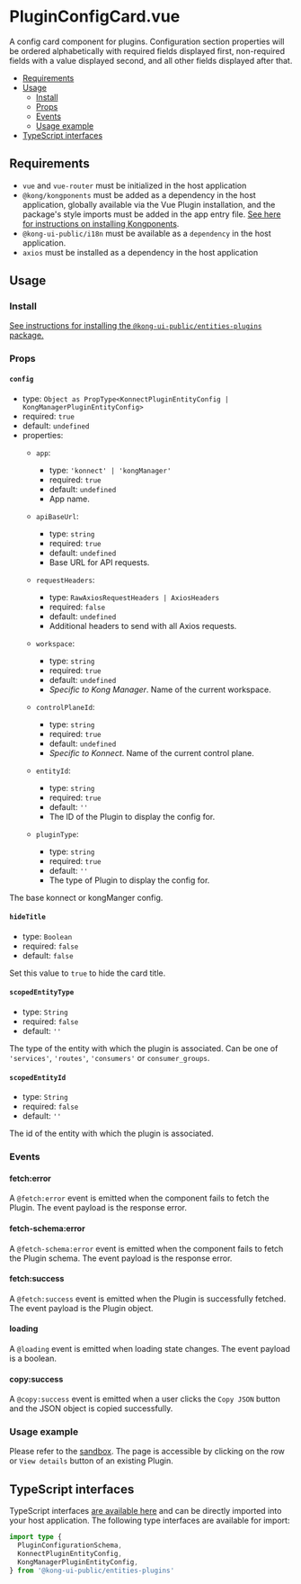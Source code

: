 # PluginConfigCard.vue

A config card component for plugins. Configuration section properties will be ordered alphabetically with required fields displayed first, non-required fields with a value displayed second, and all other fields displayed after that.

- [Requirements](#requirements)
- [Usage](#usage)
  - [Install](#install)
  - [Props](#props)
  - [Events](#events)
  - [Usage example](#usage-example)
- [TypeScript interfaces](#typescript-interfaces)

## Requirements

- `vue` and `vue-router` must be initialized in the host application
- `@kong/kongponents` must be added as a dependency in the host application, globally available via the Vue Plugin installation, and the package's style imports must be added in the app entry file. [See here for instructions on installing Kongponents](https://kongponents.konghq.com/#globally-install-all-kongponents).
- `@kong-ui-public/i18n` must be available as a `dependency` in the host application.
- `axios` must be installed as a dependency in the host application

## Usage

### Install

[See instructions for installing the `@kong-ui-public/entities-plugins` package.](../README.md#install)

### Props

#### `config`

- type: `Object as PropType<KonnectPluginEntityConfig | KongManagerPluginEntityConfig>`
- required: `true`
- default: `undefined`
- properties:
  - `app`:
    - type: `'konnect' | 'kongManager'`
    - required: `true`
    - default: `undefined`
    - App name.

  - `apiBaseUrl`:
    - type: `string`
    - required: `true`
    - default: `undefined`
    - Base URL for API requests.

  - `requestHeaders`:
    - type: `RawAxiosRequestHeaders | AxiosHeaders`
    - required: `false`
    - default: `undefined`
    - Additional headers to send with all Axios requests.

  - `workspace`:
    - type: `string`
    - required: `true`
    - default: `undefined`
    - *Specific to Kong Manager*. Name of the current workspace.

  - `controlPlaneId`:
    - type: `string`
    - required: `true`
    - default: `undefined`
    - *Specific to Konnect*. Name of the current control plane.

  - `entityId`:
    - type: `string`
    - required: `true`
    - default: `''`
    - The ID of the Plugin to display the config for.

  - `pluginType`:
    - type: `string`
    - required: `true`
    - default: `''`
    - The type of Plugin to display the config for.

The base konnect or kongManger config.

#### `hideTitle`

- type: `Boolean`
- required: `false`
- default: `false`

Set this value to `true` to hide the card title.

#### `scopedEntityType`

- type: `String`
- required: `false`
- default: `''`

The type of the entity with which the plugin is associated. Can be one of `'services'`, `'routes'`, `'consumers'` or `consumer_groups`.

#### `scopedEntityId`

- type: `String`
- required: `false`
- default: `''`

The id of the entity with which the plugin is associated.

### Events

#### fetch:error

A `@fetch:error` event is emitted when the component fails to fetch the Plugin. The event payload is the response error.

#### fetch-schema:error

A `@fetch-schema:error` event is emitted when the component fails to fetch the Plugin schema. The event payload is the response error.

#### fetch:success

A `@fetch:success` event is emitted when the Plugin is successfully fetched. The event payload is the Plugin object.

#### loading

A `@loading` event is emitted when loading state changes. The event payload is a boolean.

#### copy:success

A `@copy:success` event is emitted when a user clicks the `Copy JSON` button and the JSON object is copied successfully.

### Usage example

Please refer to the [sandbox](../sandbox/pages/PluginConfigCardPage.vue). The page is accessible by clicking on the row or `View details` button of an existing Plugin.

## TypeScript interfaces

TypeScript interfaces [are available here](https://github.com/Kong/public-ui-components/blob/main/packages/entities/entities-plugins/src/types/plugin-config-card.ts) and can be directly imported into your host application. The following type interfaces are available for import:

```ts
import type {
  PluginConfigurationSchema,
  KonnectPluginEntityConfig,
  KongManagerPluginEntityConfig,
} from '@kong-ui-public/entities-plugins'
```
